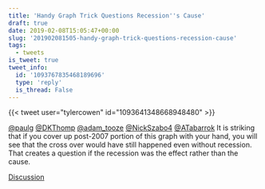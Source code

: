 ```yaml
---
title: 'Handy Graph Trick Questions Recession''s Cause'
draft: true
date: 2019-02-08T15:05:47+00:00
slug: '201902081505-handy-graph-trick-questions-recession-cause'
tags:
  - tweets
is_tweet: true
tweet_info:
  id: '1093767835468189696'
  type: 'reply'
  is_thread: False
---
```




{{< tweet user="tylercowen" id="1093641348668948480" >}}

[@paulg](https://x.com/paulg) [@DKThomp](https://x.com/DKThomp) [@adam_tooze](https://x.com/adam_tooze) [@NickSzabo4](https://x.com/NickSzabo4) [@ATabarrok](https://x.com/ATabarrok) It is striking that if you cover up post-2007 portion of this graph with your hand, you will see that the cross over would have still happened even without recession. That creates a question if the recession was the effect rather than the cause.

[Discussion](https://x.com/sytelus/status/1093767835468189696)

